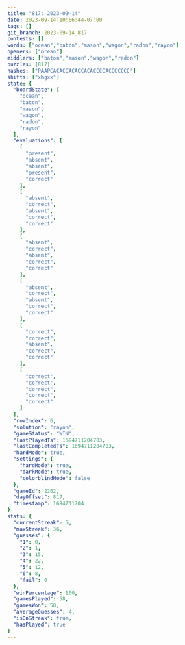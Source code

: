 ```yaml
---
title: "817: 2023-09-14"
date: 2023-09-14T10:06:44-07:00
tags: []
git_branch: 2023-09-14_817
contests: []
words: ["ocean","baton","mason","wagon","radon","rayon"]
openers: ["ocean"]
middlers: ["baton","mason","wagon","radon"]
puzzles: [817]
hashes: ["PAAPCACACCACACCACACCCCACCCCCCC"]
shifts: ["xhgxx"]
state: {
  "boardState": [
    "ocean",
    "baton",
    "mason",
    "wagon",
    "radon",
    "rayon"
  ],
  "evaluations": [
    [
      "present",
      "absent",
      "absent",
      "present",
      "correct"
    ],
    [
      "absent",
      "correct",
      "absent",
      "correct",
      "correct"
    ],
    [
      "absent",
      "correct",
      "absent",
      "correct",
      "correct"
    ],
    [
      "absent",
      "correct",
      "absent",
      "correct",
      "correct"
    ],
    [
      "correct",
      "correct",
      "absent",
      "correct",
      "correct"
    ],
    [
      "correct",
      "correct",
      "correct",
      "correct",
      "correct"
    ]
  ],
  "rowIndex": 6,
  "solution": "rayon",
  "gameStatus": "WIN",
  "lastPlayedTs": 1694711204703,
  "lastCompletedTs": 1694711204703,
  "hardMode": true,
  "settings": {
    "hardMode": true,
    "darkMode": true,
    "colorblindMode": false
  },
  "gameId": 2262,
  "dayOffset": 817,
  "timestamp": 1694711204
}
stats: {
  "currentStreak": 5,
  "maxStreak": 36,
  "guesses": {
    "1": 0,
    "2": 1,
    "3": 15,
    "4": 22,
    "5": 12,
    "6": 8,
    "fail": 0
  },
  "winPercentage": 100,
  "gamesPlayed": 58,
  "gamesWon": 58,
  "averageGuesses": 4,
  "isOnStreak": true,
  "hasPlayed": true
}
---
```

<!-- more -->
